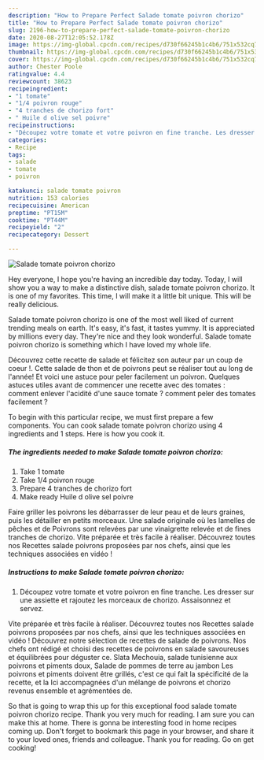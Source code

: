 ```yaml
---
description: "How to Prepare Perfect Salade tomate poivron chorizo"
title: "How to Prepare Perfect Salade tomate poivron chorizo"
slug: 2196-how-to-prepare-perfect-salade-tomate-poivron-chorizo
date: 2020-08-27T12:05:52.178Z
image: https://img-global.cpcdn.com/recipes/d730f66245b1c4b6/751x532cq70/salade-tomate-poivron-chorizo-photo-principale-de-la-recette.jpg
thumbnail: https://img-global.cpcdn.com/recipes/d730f66245b1c4b6/751x532cq70/salade-tomate-poivron-chorizo-photo-principale-de-la-recette.jpg
cover: https://img-global.cpcdn.com/recipes/d730f66245b1c4b6/751x532cq70/salade-tomate-poivron-chorizo-photo-principale-de-la-recette.jpg
author: Chester Poole
ratingvalue: 4.4
reviewcount: 38623
recipeingredient:
- "1 tomate"
- "1/4 poivron rouge"
- "4 tranches de chorizo fort"
- " Huile d olive sel poivre"
recipeinstructions:
- "Découpez votre tomate et votre poivron en fine tranche. Les dresser sur une assiette et rajoutez les morceaux de chorizo. Assaisonnez et servez."
categories:
- Recipe
tags:
- salade
- tomate
- poivron

katakunci: salade tomate poivron 
nutrition: 153 calories
recipecuisine: American
preptime: "PT15M"
cooktime: "PT44M"
recipeyield: "2"
recipecategory: Dessert

---
```



![Salade tomate poivron chorizo](https://img-global.cpcdn.com/recipes/d730f66245b1c4b6/751x532cq70/salade-tomate-poivron-chorizo-photo-principale-de-la-recette.jpg)

Hey everyone, I hope you're having an incredible day today. Today, I will show you a way to make a distinctive dish, salade tomate poivron chorizo. It is one of my favorites. This time, I will make it a little bit unique. This will be really delicious.

Salade tomate poivron chorizo is one of the most well liked of current trending meals on earth. It's easy, it's fast, it tastes yummy. It is appreciated by millions every day. They're nice and they look wonderful. Salade tomate poivron chorizo is something which I have loved my whole life.

Découvrez cette recette de salade et félicitez son auteur par un coup de coeur !. Cette salade de thon et de poivrons peut se réaliser tout au long de l&#39;année! Et voici une astuce pour peler facilement un poivron. Quelques astuces utiles avant de commencer une recette avec des tomates : comment enlever l&#39;acidité d&#39;une sauce tomate ? comment peler des tomates facilement ?


To begin with this particular recipe, we must first prepare a few components. You can cook salade tomate poivron chorizo using 4 ingredients and 1 steps. Here is how you cook it.

<!--inarticleads1-->

##### The ingredients needed to make Salade tomate poivron chorizo:

1. Take 1 tomate
1. Take 1/4 poivron rouge
1. Prepare 4 tranches de chorizo fort
1. Make ready  Huile d olive sel poivre


Faire griller les poivrons les débarrasser de leur peau et de leurs graines, puis les détailler en petits morceaux. Une salade originale où les lamelles de pêches et de Poivrons sont relevées par une vinaigrette relevée et de fines tranches de chorizo. Vite préparée et très facile à réaliser. Découvrez toutes nos Recettes salade poivrons proposées par nos chefs, ainsi que les techniques associées en vidéo ! 

<!--inarticleads2-->

##### Instructions to make Salade tomate poivron chorizo:

1. Découpez votre tomate et votre poivron en fine tranche. Les dresser sur une assiette et rajoutez les morceaux de chorizo. Assaisonnez et servez.


Vite préparée et très facile à réaliser. Découvrez toutes nos Recettes salade poivrons proposées par nos chefs, ainsi que les techniques associées en vidéo ! Découvrez notre sélection de recettes de salade de poivrons. Nos chefs ont rédigé et choisi des recettes de poivrons en salade savoureuses et équilibrées pour déguster ce. Slata Mechouia, salade tunisienne aux poivrons et piments doux, Salade de pommes de terre au jambon Les poivrons et piments doivent être grillés, c&#39;est ce qui fait la spécificité de la recette, et la Ici accompagnées d&#39;un mélange de poivrons et chorizo revenus ensemble et agrémentées de. 

So that is going to wrap this up for this exceptional food salade tomate poivron chorizo recipe. Thank you very much for reading. I am sure you can make this at home. There is gonna be interesting food in home recipes coming up. Don't forget to bookmark this page in your browser, and share it to your loved ones, friends and colleague. Thank you for reading. Go on get cooking!
